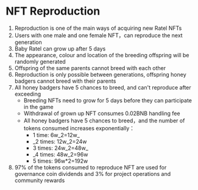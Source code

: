 # NFT Reproduction

1. Reproduction is one of the main ways of acquiring new Ratel NFTs
2. Users with one male and one female NFT，can reproduce the next generation
3. Baby Ratel can grow up after 5 days
4. The appearance, colour and location of the breeding offspring will be randomly generated
5. Offspring of the same parents cannot breed with each other
6. Reproduction is only possible between generations, offspring honey badgers cannot breed with their parents
7. All honey badgers have 5 chances to breed, and can't reproduce after exceeding
   * Breeding NFTs need to grow for 5 days before they can participate in the game
   * Withdrawal of grown up NFT consumes 0.02BNB handling fee
   * All honey badgers have 5 chances to breed，and the number of tokens consumed increases exponentially：
     * 1 time: 6w_2=12w_&#x20;
     * _2 times: 12w_2=24w&#x20;
     * 3 times: 24w_2=48w_&#x20;
     * _4 times: 48w_2=96w&#x20;
     * 5 times: 96w\*2=192w
8. 97% of the tokens consumed to reproduce NFT are used for governance coin dividends and 3% for project operations and community rewards
